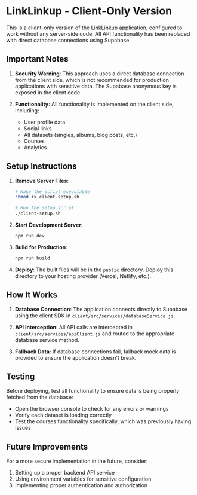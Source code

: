 # LinkLinkup - Client-Only Version

This is a client-only version of the LinkLinkup application, configured to work without any server-side code. All API functionality has been replaced with direct database connections using Supabase.

## Important Notes

1. **Security Warning**: This approach uses a direct database connection from the client side, which is not recommended for production applications with sensitive data. The Supabase anonymous key is exposed in the client code.

2. **Functionality**: All functionality is implemented on the client side, including:
   - User profile data
   - Social links
   - All datasets (singles, albums, blog posts, etc.)
   - Courses
   - Analytics

## Setup Instructions

1. **Remove Server Files**:
   ```bash
   # Make the script executable
   chmod +x client-setup.sh
   
   # Run the setup script
   ./client-setup.sh
   ```

2. **Start Development Server**:
   ```bash
   npm run dev
   ```

3. **Build for Production**:
   ```bash
   npm run build
   ```

4. **Deploy**:
   The built files will be in the `public` directory. Deploy this directory to your hosting provider (Vercel, Netlify, etc.).

## How It Works

1. **Database Connection**: The application connects directly to Supabase using the client SDK in `client/src/services/databaseService.js`.

2. **API Interception**: All API calls are intercepted in `client/src/services/apiClient.js` and routed to the appropriate database service method.

3. **Fallback Data**: If database connections fail, fallback mock data is provided to ensure the application doesn't break.

## Testing

Before deploying, test all functionality to ensure data is being properly fetched from the database:
- Open the browser console to check for any errors or warnings
- Verify each dataset is loading correctly
- Test the courses functionality specifically, which was previously having issues

## Future Improvements

For a more secure implementation in the future, consider:
1. Setting up a proper backend API service
2. Using environment variables for sensitive configuration
3. Implementing proper authentication and authorization 